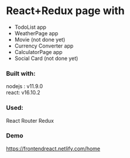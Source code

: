 # React+Redux page with

+ TodoList app
+ WeatherPage app
+ Movie (not done yet)
+ Currency Converter app
+ CalculatorPage app
+ Social Card (not done yet)

### Built with:
<p>nodejs : v11.9.0 <br>
react: v16.10.2</p>

### Used:
React Router
Redux

### Demo
https://frontendreact.netlify.com/home
